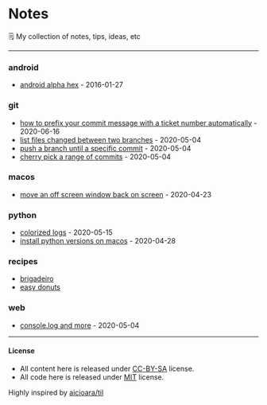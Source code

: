 # Notes

🗒 My collection of notes, tips, ideas, etc

---

### android

- [android alpha hex](android/alpha-hex-2016-01-27.md) - 2016-01-27

### git

- [how to prefix your commit message with a ticket number automatically](git/prefix-your-commit-message-2020-06-16.md) - 2020-06-16
- [list files changed between two branches](git/list-files-changed-between-branches-2020-05-04.md) - 2020-05-04
- [push a branch until a specific commit](git/push-until-some-specific-commit-2020-05-04.md) - 2020-05-04
- [cherry pick a range of commits](git/cherry-pick-a-range-of-commits-2020-05-04.md) - 2020-05-04

### macos

- [move an off screen window back on screen](macos/move-an-off-screen-window-back-on-screen-2020-04-23.md) - 2020-04-23

### python

- [colorized logs](python/colorized-logs-2020-05-15.md) - 2020-05-15
- [install python versions on macos](python/install-python-versions-on-macos-2020-04-28.md) - 2020-04-28

### recipes

- [brigadeiro](recipes/brigadeiro.md)
- [easy donuts](recipes/easy-donuts-2-ingredients.md)

### web

- [console.log and more](web/console-log-2020-05-04.md) - 2020-05-04

---    
#### License
- All content here is released under [CC-BY-SA](LICENSE-CC-BY-SA) license.
- All code here is released under [MIT](LICENSE-MIT) license.

Highly inspired by [aicioara/til](https://github.com/aicioara/til)
